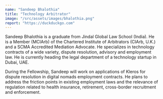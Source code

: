 ```yaml
---
name: "Sandeep Bhalothia"
title: "Technology Arbitrator"
image: "/src/assets/images/bhalothia.png"
report: "https://duckduckgo.com"
---
```


Sandeep Bhalothia is a graduate from Jindal Global Law School (India). He is a Member (MCIArb) of the Chartered Institute of Arbitrators (CIArb, U.K.) and a SCMA Accredited Mediation Advocate. He specializes in technology contracts of a wide variety, dispute resolution, advisory and employment law. He is currently heading the legal department of a technology startup in Dubai, UAE.

During the Fellowship, Sandeep will work on applications of Kleros for dispute resolution in digital nomads employment contracts. He plans to address the friction points in existing employment laws and the relevance of regulation related to health insurance, retirement, cross-border recruitment and enforcement.
